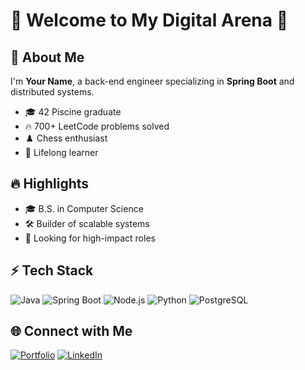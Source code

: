 # 🚀 Welcome to My Digital Arena 🚀

## 👋 About Me
I'm **Your Name**, a back-end engineer specializing in **Spring Boot** and distributed systems.

- 🎓 42 Piscine graduate
- 🔥 700+ LeetCode problems solved
- ♟️ Chess enthusiast
- 🌱 Lifelong learner

## 🔥 Highlights
- 🎓 B.S. in Computer Science
- 🛠 Builder of scalable systems
- 🚀 Looking for high-impact roles

## ⚡ Tech Stack
![Java](https://img.shields.io/badge/Java-orange?logo=java)
![Spring Boot](https://img.shields.io/badge/SpringBoot-green?logo=springboot)
![Node.js](https://img.shields.io/badge/Node.js-green?logo=node.js)
![Python](https://img.shields.io/badge/Python-blue?logo=python)
![PostgreSQL](https://img.shields.io/badge/PostgreSQL-blue?logo=postgresql)

## 🌐 Connect with Me
[![Portfolio](https://img.shields.io/badge/Portfolio-Visit-brightgreen)](https://yourportfolio.com)
[![LinkedIn](https://img.shields.io/badge/LinkedIn-blue?logo=linkedin)](https://linkedin.com/in/yourprofile)
